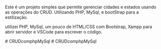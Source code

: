 Este é um projeto simples que permite gerenciar cidades e estados usando as operações do CRUD. Utilizando PHP, MySql, e bootStrap para a estilização. 

utilizei PHP, MySql, um pouco de HTML/CSS com Bootstrap, Xampp para abrir servidor e VSCode para escrever o código.

#   C R U D _ c o m _ p h p M y S q l  
 #   C R U D _ c o m _ p h p M y S q l  
 